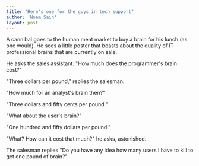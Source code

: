 ```yaml
---
title: "Here's one for the guys in tech support"
author: 'Noam Sain'
layout: post
---
```


A cannibal goes to the human meat market to buy a brain for his lunch (as one would). He sees a little poster that boasts about the quality of IT professional brains that are currently on sale.

He asks the sales assistant: "How much does the programmer's brain cost?"

"Three dollars per pound," replies the salesman.

"How much for an analyst's brain then?"

"Three dollars and fifty cents per pound."

"What about the user's brain?"

"One hundred and fifty dollars per pound."

"What? How can it cost that much?" he asks, astonished.

The salesman replies "Do you have any idea how many users I have to kill to get one pound of brain?"
